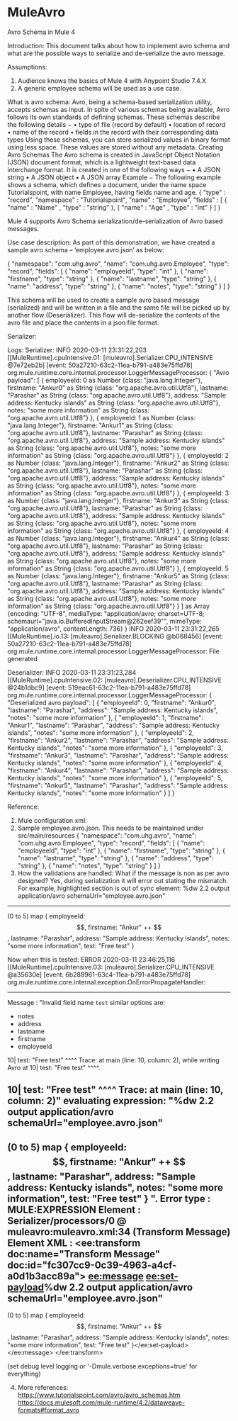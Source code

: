 # MuleAvro
Avro Schema in Mule 4

Introduction: This document talks about how to implement avro schema and what are the possible ways to serialize and de-serialize the avro message.

Assumptions:
1.	Audience knows the basics of Mule 4 with Anypoint Studio 7.4.X
2.	A generic employee schema will be used as a use case.

What is avro schema:
Avro, being a schema-based serialization utility, accepts schemas as input. In spite of various schemas being available, Avro follows its own standards of defining schemas. These schemas describe the following details −
•	type of file (record by default)
•	location of record
•	name of the record
•	fields in the record with their corresponding data types
Using these schemas, you can store serialized values in binary format using less space. These values are stored without any metadata.
Creating Avro Schemas
The Avro schema is created in JavaScript Object Notation (JSON) document format, which is a lightweight text-based data interchange format. It is created in one of the following ways −
•	A JSON string
•	A JSON object
•	A JSON array
Example − The following example shows a schema, which defines a document, under the name space Tutorialspoint, with name Employee, having fields name and age.
{
   "type" : "record",
   "namespace" : "Tutorialspoint",
   "name" : "Employee",
   "fields" : [
      { "name" : "Name" , "type" : "string" },
      { "name" : "Age" , "type" : "int" }
   ]
}

Mule 4 supports Avro Schema serialization/de-serialization of Avro based messages.

Use case description:
As part of this demonstration, we have created a sample avro schema – ‘employee.avro.json’ as below:

{
	"namespace": "com.uhg.avro",
	"name": "com.uhg.avro.Employee",
	"type": "record",
	"fields": [
		{
			"name": "employeeId",
			"type": "int"
		},
		{
			"name": "firstname",
			"type": "string"
		},
		{
			"name": "lastname",
			"type": "string"
		},
		{
			"name": "address",
			"type": "string"
		},
		{
			"name": "notes",
			"type": "string"
		}
	]
} 

This schema will be used to create a sample avro based message (serialized) and will be written in a file and the same file will be picked up by another flow (Deserializer). This flow will de-serialize the contents of the avro file and place the contents in a json file format.

Serializer:
 


Logs:
Serializer:
INFO  2020-03-11 23:31:22,203 [[MuleRuntime].cpuIntensive.01: [muleavro].Serializer.CPU_INTENSIVE @7e72eb2b] [event: 50a27210-63c2-11ea-b791-a483e75ffd78] org.mule.runtime.core.internal.processor.LoggerMessageProcessor: {
  "Avro payload": [
    {
      employeeId: 0 as Number {class: "java.lang.Integer"},
      firstname: "Ankur0" as String {class: "org.apache.avro.util.Utf8"},
      lastname: "Parashar" as String {class: "org.apache.avro.util.Utf8"},
      address: "Sample address: Kentucky islands" as String {class: "org.apache.avro.util.Utf8"},
      notes: "some more information" as String {class: "org.apache.avro.util.Utf8"}
    }, 
    {
      employeeId: 1 as Number {class: "java.lang.Integer"},
      firstname: "Ankur1" as String {class: "org.apache.avro.util.Utf8"},
      lastname: "Parashar" as String {class: "org.apache.avro.util.Utf8"},
      address: "Sample address: Kentucky islands" as String {class: "org.apache.avro.util.Utf8"},
      notes: "some more information" as String {class: "org.apache.avro.util.Utf8"}
    }, 
    {
      employeeId: 2 as Number {class: "java.lang.Integer"},
      firstname: "Ankur2" as String {class: "org.apache.avro.util.Utf8"},
      lastname: "Parashar" as String {class: "org.apache.avro.util.Utf8"},
      address: "Sample address: Kentucky islands" as String {class: "org.apache.avro.util.Utf8"},
      notes: "some more information" as String {class: "org.apache.avro.util.Utf8"}
    }, 
    {
      employeeId: 3 as Number {class: "java.lang.Integer"},
      firstname: "Ankur3" as String {class: "org.apache.avro.util.Utf8"},
      lastname: "Parashar" as String {class: "org.apache.avro.util.Utf8"},
      address: "Sample address: Kentucky islands" as String {class: "org.apache.avro.util.Utf8"},
      notes: "some more information" as String {class: "org.apache.avro.util.Utf8"}
    }, 
    {
      employeeId: 4 as Number {class: "java.lang.Integer"},
      firstname: "Ankur4" as String {class: "org.apache.avro.util.Utf8"},
      lastname: "Parashar" as String {class: "org.apache.avro.util.Utf8"},
      address: "Sample address: Kentucky islands" as String {class: "org.apache.avro.util.Utf8"},
      notes: "some more information" as String {class: "org.apache.avro.util.Utf8"}
    }, 
    {
      employeeId: 5 as Number {class: "java.lang.Integer"},
      firstname: "Ankur5" as String {class: "org.apache.avro.util.Utf8"},
      lastname: "Parashar" as String {class: "org.apache.avro.util.Utf8"},
      address: "Sample address: Kentucky islands" as String {class: "org.apache.avro.util.Utf8"},
      notes: "some more information" as String {class: "org.apache.avro.util.Utf8"}
    }
  ] as Array {encoding: "UTF-8", mediaType: "application/avro; charset=UTF-8; schemaurl=\"java.io.BufferedInputStream@262eef39\"", mimeType: "application/avro", contentLength: 736}
}
INFO  2020-03-11 23:31:22,265 [[MuleRuntime].io.13: [muleavro].Serializer.BLOCKING @b068456] [event: 50a27210-63c2-11ea-b791-a483e75ffd78] org.mule.runtime.core.internal.processor.LoggerMessageProcessor: File generated

Deserializer:
INFO  2020-03-11 23:31:23,284 [[MuleRuntime].cpuIntensive.02: [muleavro].Deserializer.CPU_INTENSIVE @24b1dbc9] [event: 519eac61-63c2-11ea-b791-a483e75ffd78] org.mule.runtime.core.internal.processor.LoggerMessageProcessor: {
  "Deserialized avro payload": [
    {
      "employeeId": 0,
      "firstname": "Ankur0",
      "lastname": "Parashar",
      "address": "Sample address: Kentucky islands",
      "notes": "some more information"
    },
    {
      "employeeId": 1,
      "firstname": "Ankur1",
      "lastname": "Parashar",
      "address": "Sample address: Kentucky islands",
      "notes": "some more information"
    },
    {
      "employeeId": 2,
      "firstname": "Ankur2",
      "lastname": "Parashar",
      "address": "Sample address: Kentucky islands",
      "notes": "some more information"
    },
    {
      "employeeId": 3,
      "firstname": "Ankur3",
      "lastname": "Parashar",
      "address": "Sample address: Kentucky islands",
      "notes": "some more information"
    },
    {
      "employeeId": 4,
      "firstname": "Ankur4",
      "lastname": "Parashar",
      "address": "Sample address: Kentucky islands",
      "notes": "some more information"
    },
    {
      "employeeId": 5,
      "firstname": "Ankur5",
      "lastname": "Parashar",
      "address": "Sample address: Kentucky islands",
      "notes": "some more information"
    }
  ]
}

Reference:
1.	Mule configuration xml:
2.	Sample employee.avro.json. This needs to be maintained under src/main/resources
{
	"namespace": "com.uhg.avro",
	"name": "com.uhg.avro.Employee",
	"type": "record",
	"fields": [
		{
			"name": "employeeId",
			"type": "int"
		},
		{
			"name": "firstname",
			"type": "string"
		},
		{
			"name": "lastname",
			"type": "string"
		},
		{
			"name": "address",
			"type": "string"
		},
		{
			"name": "notes",
			"type": "string"
		}
	]
}
3.	How the validations are handled: What if the message is non as per avro designed? Yes, during serialization it will error out stating the mismatch. For example, highlighted section is out of sync element:
%dw 2.2
output application/avro schemaUrl="employee.avro.json"
---
(0 to 5) map {
	employeeId: $$,
	firstname: "Ankur" ++ $$,
	lastname: "Parashar",
	address: "Sample address: Kentucky islands",
	notes: "some more information",
	test: "Free test"
}

Now when this is tested:
ERROR 2020-03-11 23:46:25,116 [[MuleRuntime].cpuIntensive.03: [muleavro].Serializer.CPU_INTENSIVE @a35630e] [event: 6b288961-63c4-11ea-b791-a483e75ffd78] org.mule.runtime.core.internal.exception.OnErrorPropagateHandler: 
********************************************************************************
Message               : "Invalid field name `test` similar options are: 
- notes
- address
- lastname
- firstname
- employeeId

10| 	test: "Free test"
     ^^^^
Trace:
  at main (line: 10, column: 2), while writing Avro at 
10| 	test: "Free test"
     ^^^^.

10| 	test: "Free test"
     ^^^^
Trace:
  at main (line: 10, column: 2)" evaluating expression: "%dw 2.2
output application/avro schemaUrl="employee.avro.json"
---
(0 to 5) map {
	employeeId: $$,
	firstname: "Ankur" ++ $$,
	lastname: "Parashar",
	address: "Sample address: Kentucky islands",
	notes: "some more information",
	test: "Free test"
}
".
Error type            : MULE:EXPRESSION
Element               : Serializer/processors/0 @ muleavro:muleavro.xml:34 (Transform Message)
Element XML           : <ee:transform doc:name="Transform Message" doc:id="fc307cc9-0c39-4963-a4cf-a0d1b3acc89a">
<ee:message>
<ee:set-payload>%dw 2.2
output application/avro schemaUrl="employee.avro.json"
---
(0 to 5) map {
	employeeId: $$,
	firstname: "Ankur" ++ $$,
	lastname: "Parashar",
	address: "Sample address: Kentucky islands",
	notes: "some more information",
	test: "Free test"
}</ee:set-payload>
</ee:message>
</ee:transform>

  (set debug level logging or '-Dmule.verbose.exceptions=true' for everything)

4.	More references:
https://www.tutorialspoint.com/avro/avro_schemas.htm
https://docs.mulesoft.com/mule-runtime/4.2/dataweave-formats#format_avro
